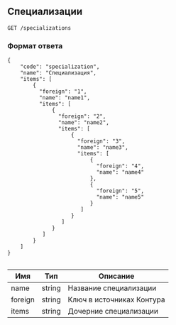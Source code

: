 ## Специализации
`GET /specializations`

### Формат ответа
```
{
    "code": "specialization",
    "name": "Специализация",
    "items": [
        {
          "foreign": "1",
          "name": "name1",
          "items": [
              {
                "foreign": "2",
                "name": "name2",
                "items": [
                    {
                      "foreign": "3",
                      "name": "name3",
                      "items": [
                          {
                            "foreign": "4",
                            "name": "name4"
                          },
                          {
                            "foreign": "5",
                            "name": "name5"
                          }
                       ]
                    }
                 ]
              }
           ]
        }
    ]
}
               
```
Имя | Тип | Описание
 --- | --- | ---
 name |  string | Название специализации
 foreign | string | Ключ в источниках Контура
 items | string | Дочерние специализации

